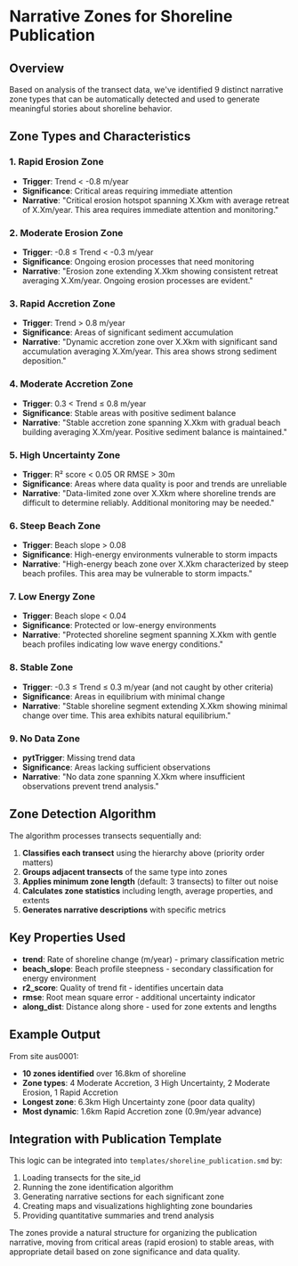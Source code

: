 # Narrative Zones for Shoreline Publication

## Overview

Based on analysis of the transect data, we've identified 9 distinct narrative zone types that can be automatically detected and used to generate meaningful stories about shoreline behavior.

## Zone Types and Characteristics

### 1. **Rapid Erosion Zone**

- **Trigger**: Trend < -0.8 m/year
- **Significance**: Critical areas requiring immediate attention
- **Narrative**: "Critical erosion hotspot spanning X.Xkm with average retreat of X.Xm/year. This area requires immediate attention and monitoring."

### 2. **Moderate Erosion Zone**

- **Trigger**: -0.8 ≤ Trend < -0.3 m/year
- **Significance**: Ongoing erosion processes that need monitoring
- **Narrative**: "Erosion zone extending X.Xkm showing consistent retreat averaging X.Xm/year. Ongoing erosion processes are evident."

### 3. **Rapid Accretion Zone**

- **Trigger**: Trend > 0.8 m/year
- **Significance**: Areas of significant sediment accumulation
- **Narrative**: "Dynamic accretion zone over X.Xkm with significant sand accumulation averaging X.Xm/year. This area shows strong sediment deposition."

### 4. **Moderate Accretion Zone**

- **Trigger**: 0.3 < Trend ≤ 0.8 m/year
- **Significance**: Stable areas with positive sediment balance
- **Narrative**: "Stable accretion zone spanning X.Xkm with gradual beach building averaging X.Xm/year. Positive sediment balance is maintained."

### 5. **High Uncertainty Zone**

- **Trigger**: R² score < 0.05 OR RMSE > 30m
- **Significance**: Areas where data quality is poor and trends are unreliable
- **Narrative**: "Data-limited zone over X.Xkm where shoreline trends are difficult to determine reliably. Additional monitoring may be needed."

### 6. **Steep Beach Zone**

- **Trigger**: Beach slope > 0.08
- **Significance**: High-energy environments vulnerable to storm impacts
- **Narrative**: "High-energy beach zone over X.Xkm characterized by steep beach profiles. This area may be vulnerable to storm impacts."

### 7. **Low Energy Zone**

- **Trigger**: Beach slope < 0.04
- **Significance**: Protected or low-energy environments
- **Narrative**: "Protected shoreline segment spanning X.Xkm with gentle beach profiles indicating low wave energy conditions."

### 8. **Stable Zone**

- **Trigger**: -0.3 ≤ Trend ≤ 0.3 m/year (and not caught by other criteria)
- **Significance**: Areas in equilibrium with minimal change
- **Narrative**: "Stable shoreline segment extending X.Xkm showing minimal change over time. This area exhibits natural equilibrium."

### 9. **No Data Zone**

- **pytTrigger**: Missing trend data
- **Significance**: Areas lacking sufficient observations
- **Narrative**: "No data zone spanning X.Xkm where insufficient observations prevent trend analysis."

## Zone Detection Algorithm

The algorithm processes transects sequentially and:

1. **Classifies each transect** using the hierarchy above (priority order matters)
2. **Groups adjacent transects** of the same type into zones
3. **Applies minimum zone length** (default: 3 transects) to filter out noise
4. **Calculates zone statistics** including length, average properties, and extents
5. **Generates narrative descriptions** with specific metrics

## Key Properties Used

- **trend**: Rate of shoreline change (m/year) - primary classification metric
- **beach_slope**: Beach profile steepness - secondary classification for energy environment
- **r2_score**: Quality of trend fit - identifies uncertain data
- **rmse**: Root mean square error - additional uncertainty indicator
- **along_dist**: Distance along shore - used for zone extents and lengths

## Example Output

From site aus0001:

- **10 zones identified** over 16.8km of shoreline
- **Zone types**: 4 Moderate Accretion, 3 High Uncertainty, 2 Moderate Erosion, 1 Rapid Accretion
- **Longest zone**: 6.3km High Uncertainty zone (poor data quality)
- **Most dynamic**: 1.6km Rapid Accretion zone (0.9m/year advance)

## Integration with Publication Template

This logic can be integrated into `templates/shoreline_publication.smd` by:

1. Loading transects for the site_id
2. Running the zone identification algorithm
3. Generating narrative sections for each significant zone
4. Creating maps and visualizations highlighting zone boundaries
5. Providing quantitative summaries and trend analysis

The zones provide a natural structure for organizing the publication narrative, moving from critical areas (rapid erosion) to stable areas, with appropriate detail based on zone significance and data quality.
